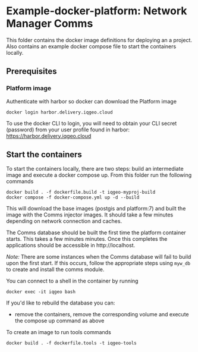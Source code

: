 
# Example-docker-platform: Network Manager Comms

This folder contains the docker image definitions for deploying an a project.
Also contains an example docker compose file to start the containers locally.

## Prerequisites

### Platform image

Authenticate with harbor so docker can download the Platform image  

```shell
docker login harbor.delivery.iqgeo.cloud
```

To use the docker CLI to login, you will need to obtain your CLI secret (password) from your user profile found in harbor:
https://harbor.delivery.iqgeo.cloud


## Start the containers

To start the containers locally, there are two steps: build an intermediate image and execute a docker compose up.
From this folder run the following commands
```
docker build . -f dockerfile.build -t iqgeo-myproj-build
docker compose -f docker-compose.yml up -d --build 
```

This will download the base images (postgis and platform:7) and built the image with the Comms injector images. It should take a few minutes depending on network connection and caches.

The Comms database should be built the first time the platform container starts. This takes a few minutes minutes. Once this completes the applications should be accessible in http://localhost. 

*Note:* There are some instances when the Comms database will fail to build upon the first start. If this occurs, follow the appropriate steps using `myw_db` to create and install the comms module.

You can connect to a shell in the container by running
```
docker exec -it iqgeo bash
```

If you'd like to rebuild the database you can:
 - remove the containers, remove the corresponding volume and execute the compose up command as above



To create an image to run tools commands
```
docker build . -f dockerfile.tools -t iqgeo-tools
```